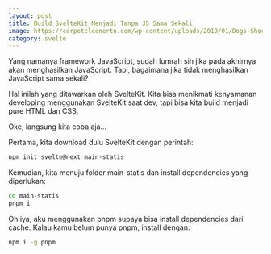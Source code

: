 ```yaml
---
layout: post
title: Build SvelteKit Menjadi Tanpa JS Sama Sekali
image: https://carpetcleanertn.com/wp-content/uploads/2019/01/Dogs-Shocked-Look.jpg
category: svelte
---
```


Yang namanya framework JavaScript, sudah lumrah sih jika pada akhirnya akan menghasilkan JavaScript. Tapi, bagaimana jika tidak menghasilkan JavaScript sama sekali?

Hal inilah yang ditawarkan oleh SvelteKit. Kita bisa menikmati kenyamanan developing menggunakan SvelteKit saat dev, tapi bisa kita build menjadi pure HTML dan CSS.

Oke, langsung kita coba aja...

Pertama, kita download dulu SvelteKit dengan perintah:

```bash
npm init svelte@next main-statis
```

Kemudian, kita menuju folder main-statis dan install dependencies yang diperlukan:

```bash
cd main-statis
pnpm i
```

Oh iya, aku menggunakan pnpm supaya bisa install dependencies dari cache. Kalau kamu belum punya pnpm, install dengan:

```bash
npm i -g pnpm
```